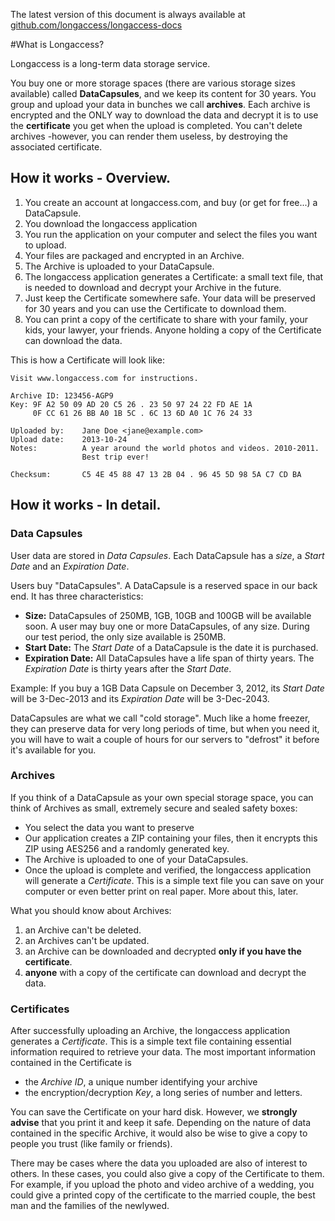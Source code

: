 The latest version of this document is always available at [github.com/longaccess/longaccess-docs](http://github.com/longaccess/longaccess-docs)

#What is Longaccess?

Longaccess is a long-term data storage service. 

You buy one or more storage spaces (there are various storage sizes available) called **DataCapsules**, and we keep its content for 30 years. You group and upload your data in bunches we call **archives**. Each archive is encrypted and the ONLY way to download the data and decrypt it is to use the **certificate** you get when the upload is completed. You can't delete archives -however, you can render them useless, by destroying the associated certificate.

## How it works - Overview.

1. You create an account at longaccess.com, and buy (or get for free...) a DataCapsule.
2. You download the longaccess application
3. You run the application on your computer and select the files you want to upload.
4. Your files are packaged and encrypted in an Archive. 
5. The Archive is uploaded to your DataCapsule.
6. The longaccess application generates a Certificate: a small text file, that is needed to download and decrypt your Archive in the future.
7. Just keep the Certificate somewhere safe. Your data will be preserved for 30 years and you can use the Certificate to download them.
8. You can print a copy of the certificate to share with your family, your kids, your lawyer, your friends. Anyone holding a copy of the Certificate can download the data.

This is how a Certificate will look like:

    Visit www.longaccess.com for instructions.
    
    Archive ID: 123456-AGP9
    Key: 9F A2 50 09 AD 20 C5 26 . 23 50 97 24 22 FD AE 1A
         0F CC 61 26 BB A0 1B 5C . 6C 13 6D A0 1C 76 24 33 
    
    Uploaded by:    Jane Doe <jane@example.com>
    Upload date:    2013-10-24
    Notes:          A year around the world photos and videos. 2010-2011. 
                    Best trip ever!

    Checksum:       C5 4E 45 88 47 13 2B 04 . 96 45 5D 98 5A C7 CD BA

## How it works - In detail.

### Data Capsules

User data are stored in *Data Capsules*. Each DataCapsule has a *size*, a *Start Date* and an *Expiration Date*.

Users buy "DataCapsules". A DataCapsule is a reserved space in our back end. It has three characteristics:

- **Size:** DataCapsules of 250MB, 1GB, 10GB and 100GB will be available soon. A user may buy one or more DataCapsules, of any size. During our test period, the only size available is 250MB.
- **Start Date:** The *Start Date* of a DataCapsule is the date it is purchased.
- **Expiration Date:** All DataCapsules have a life span of thirty years. The *Expiration Date* is thirty years after the *Start Date*.

Example: If you buy a 1GB Data Capsule on December 3, 2012, its *Start Date* will be 3-Dec-2013 and its *Expiration Date* will be 3-Dec-2043.

DataCapsules are what we call "cold storage". Much like a home freezer, they can preserve data for very long periods of time, but when you need it, you will have to wait a couple of hours for our servers to "defrost" it before it's available for you.

### Archives

If you think of a DataCapsule as your own special storage space, you can think of Archives as small, extremely secure and sealed safety boxes: 

- You select the data you want to preserve
- Our application creates a ZIP containing your files, then it encrypts this ZIP using AES256 and a randomly generated key.
- The Archive is uploaded to one of your DataCapsules. 
- Once the upload is complete and verified, the longaccess application will generate a *Certificate*. This is a simple text file you can save on your computer or even better print on real paper. More about this, later.

What you should know about Archives:

1. an Archive can't be deleted.
2. an Archives can't be updated.
3. an Archive can be downloaded and decrypted **only if you have the certificate**.
4. **anyone** with a copy of the certificate can download and decrypt the data.

### Certificates

After successfully uploading an Archive, the longaccess application generates a *Certificate*. This is a simple text file containing essential information required to retrieve your data. The most important information contained in the Certificate is

- the *Archive ID*, a unique number identifying your archive 
- the encryption/decryption *Key*, a long series of number and letters.

You can save the Certificate on your hard disk. However, we **strongly advise** that you print it and keep it safe. Depending on the nature of data contained in the specific Archive, it would also be wise to give a copy to people you trust (like family or friends). 

There may be cases where the data you uploaded are also of interest to others. In these cases, you could also give a copy of the Certificate to them. For example, if you upload the photo and video archive of a wedding, you could give a printed copy of the certificate to the married couple, the best man and the families of the newlywed.

